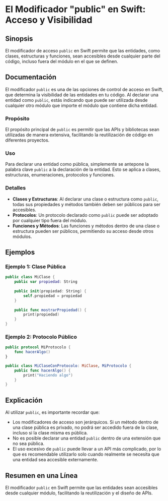<!--
Meta Description: # El Modificador "public" en Swift: Acceso y Visibilidad ## Sinopsis El modificador de acceso `public` en Swift permite que las entidades, como clases...
Meta Keywords: public, que, una, swift, las
-->

# El Modificador "public" en Swift: Acceso y Visibilidad

## Sinopsis
El modificador de acceso `public` en Swift permite que las entidades, como clases, estructuras y funciones, sean accesibles desde cualquier parte del código, incluso fuera del módulo en el que se definen.

## Documentación
El modificador `public` es una de las opciones de control de acceso en Swift, que determina la visibilidad de las entidades en tu código. Al declarar una entidad como `public`, estás indicando que puede ser utilizada desde cualquier otro módulo que importe el módulo que contiene dicha entidad.

### Propósito
El propósito principal de `public` es permitir que las APIs y bibliotecas sean utilizadas de manera extensiva, facilitando la reutilización de código en diferentes proyectos.

### Uso
Para declarar una entidad como pública, simplemente se antepone la palabra clave `public` a la declaración de la entidad. Esto se aplica a clases, estructuras, enumeraciones, protocolos y funciones.

### Detalles
- **Clases y Estructuras**: Al declarar una clase o estructura como `public`, todas sus propiedades y métodos también deben ser públicos para ser accesibles.
- **Protocolos**: Un protocolo declarado como `public` puede ser adoptado por cualquier tipo fuera del módulo.
- **Funciones y Métodos**: Las funciones y métodos dentro de una clase o estructura pueden ser públicos, permitiendo su acceso desde otros módulos.

## Ejemplos
### Ejemplo 1: Clase Pública
```swift
public class MiClase {
    public var propiedad: String
    
    public init(propiedad: String) {
        self.propiedad = propiedad
    }
    
    public func mostrarPropiedad() {
        print(propiedad)
    }
}
```

### Ejemplo 2: Protocolo Público
```swift
public protocol MiProtocolo {
    func hacerAlgo()
}

public class MiClaseConProtocolo: MiClase, MiProtocolo {
    public func hacerAlgo() {
        print("Haciendo algo")
    }
}
```

## Explicación
Al utilizar `public`, es importante recordar que:
- Los modificadores de acceso son jerárquicos. Si un método dentro de una clase pública es privado, no podrá ser accedido fuera de la clase, incluso si la clase misma es pública.
- No es posible declarar una entidad `public` dentro de una extensión que no sea pública.
- El uso excesivo de `public` puede llevar a un API más complicado, por lo que es recomendable utilizarlo solo cuando realmente se necesita que una entidad sea accesible externamente.

## Resumen en una Línea
El modificador `public` en Swift permite que las entidades sean accesibles desde cualquier módulo, facilitando la reutilización y el diseño de APIs.